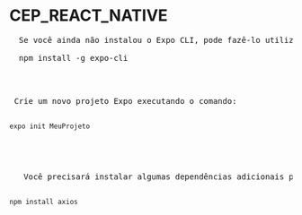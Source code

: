 # CEP_REACT_NATIVE

<pre>
  Se você ainda não instalou o Expo CLI, pode fazê-lo utilizando o npm

  npm install -g expo-cli

</pre>
<br>
<pre>
 Crie um novo projeto Expo executando o comando:
 
    expo init MeuProjeto
 
</pre>
<br>
<pre>
   Você precisará instalar algumas dependências adicionais para realizar requisições HTTP e para lidar com o formato JSON. Instale o axios para fazer requisições HTTP:
 
    npm install axios

</pre>
